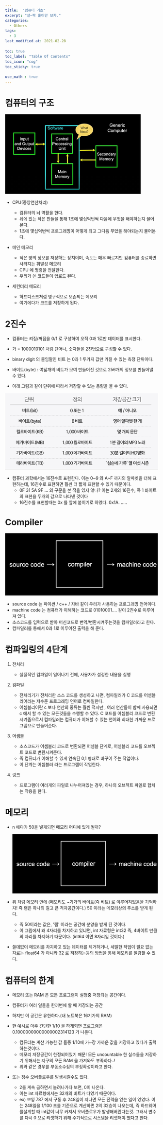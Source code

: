 ```yaml
---
title:  "컴퓨터 기초"
excerpt: "살~짝 훑어만 보자."
categories:
  - Others
tags:
  - 3
last_modified_at: 2021-02-28

toc: true
toc_label: "Table Of Contents"
toc_icon: "cog"
toc_sticky: true

use_math : true
---
```




# 컴퓨터의 구조

![png](/assets/images/{Others}/1_3.PNG)

- CPU(중앙연산처리)
  - 컴퓨터의 뇌 역활을 한다.
  - 뒤에 있는 작은 핀들을 통해 1초에 몇십억번씩 다음에 무엇을 해야하는지 물어본다.
  - 1초에 몇십억번씩 프로그래밍이 어떻게 되고 그다음 무었을 해야되는지 물어본다.

- 메인 메모리
  - 적은 양의 정보를 저장하는 장치이며, 속도는 매우 빠르지만 컴퓨터를 종료하면 사라지는 휘발성 메모리
  - CPU 에 명령을 전달한다.
  - 우리가 쓴 코드들이 업로드 된다.
- 세컨더리 메모리
  - 하드디스크처럼 영구적으로 보존되는 메모리
  - 여기에다가 코드를 저장하게 된다.

 

# 2진수

- 컴퓨터는 켜짐/꺼짐을 0/1 로 구성하여 오직 0과 1로만 데이터를 표시한다.

- 가 = 1000010101 처럼 단어나, 숫자들을 2진법으로 구성할 수 있다.
- binary digit 의 줄임말인 비트 는 0과 1 두가지 값만 가질 수 있는 측정 단위이다.

- 바이트(byte) : 여덟개의 비트가 모여 만들어진 것으로 256개의 정보를 만들어낼 수 있다.
- 아래 그림과 같이 단위에 따라서 저장할 수 있는 용량을 볼 수 있다.

![png](/assets/images/{Others}/1_0.PNG)

- 컴퓨터 과학에서는 16진수로 표현한다. 이는 0~9 와 A~F 까지의 알파벳을 더해 표현하는데, 16진수로 표현하면 훨씬 더 짧게 표현할 수 있기 때문이다.
  - 0F 31 5A 9F ... 의 구문을 본 적을 있지 않나? 이는 2개의 16진수, 즉 1 바이트의 표현을 두개의 값으로 나타낸 것이다
  - 16진수를 표현할때는 0x 를 앞에 붙이기로 하였다. 0x1A. ..... 

# Compiler

![png](/assets/images/{Others}/1_1.PNG)

- source code 는 파이썬 / c++ / 자바 같이 우리가 사용하는 프로그래밍 언어이다.
- machine code 는 컴퓨터가 이해하는 코드로 01010001.... 같이 2진수로 이루어져 있다.
- 소스코드를 입력으로 받아 머신코드로 번역/변환시켜주는것을 컴파일러라고 한다. 
- 컴파일러를 통해서 0과 1로 이루어진 출력을 해 준다.



# 컴파일링의 4단계

1. 전처리
   - 실질적인 컴파일이 일어나기 전에, 사용자가 설정한 내용을 실행

2. 컴파일
   - 전처리기가 전처리한 소스 코드를 생성하고 나면, 컴파일러가 C 코드를 어셈블리어라는 저수준 프로그래밍 언어로 컴파일한다.
   - 어셈블리어란 c 보다 연산의 종류는 훨씬 적지만 , 여러 연산들이 함께 사용되면 c 에서 할 수 있는 모든것들을 수행할 수 있다. C 코드를 어셈블리 코드로 변환시켜줌으로서 컴파일러는 컴퓨터가 이해할 수 있는 언어와 최대한 가까운 프로그램으로 만들어준다. 
3. 어셈블
   - 소스코드가 어셈블리 코드로 변환되면 어셈블 단계로, 어셈블리 코드를 오브젝트 코드로 변환시켜준다. 
   - 즉 컴퓨터가 이해할 수 있게 연속된 0,1 형태로 바꾸어 주는 작업이다. 
   - 이 단계는 어셈블러 라는 프로그램이 작업한다.
4. 링크
   - 프로그램이 여러개의 파일로 나누어져있는 경우, 하나의 오브젝트 파일로 합치는 작용을 한다.

# 메모리

- n 에다가 50을 넣게되면 메모리 어디에 있게 될까? 

  ![png](/assets/images/{Others}/1_1.PNG)

- 위 처럼 메모리 안에 (메모리도 ~기가의 바이트(즉 비트) 로 이루어져있음을 기억하자! 즉 램은 하나의 길고 큰 격자공간이다.) 50 이라는 메모리상의 주소를 받게 된다.

  - 즉 50이라는 값은, '램' 이라는 공간에 분양을 받게 된 것이다.
  - 이 그림에서 왜 4자리를 차지하고 있냐면, int 자료형은 int32 즉, 4바이트 만큼의 자리를 차지하기 때문이다. (int64 이면 8자리일 것이다.)

- 쓸데없이 메모리를 차지하고 있는 데이터를 제거하거나, 세밀한 작업이 필요 없는 자료는 float64 가 아니라 32 로 저장하는등의 방법을 통해 메모리를 절감할 수 있다.

# 컴퓨터의 한계

- 메모리 또는 RAM 은 모든 프로그램이 실행중 저장되는 공간이다.
- 컴퓨터가 여러 일들을 한꺼번에 할 때 저장되는 공간
- 하지만 이 공간은 유한하다.(내 노트북은 16기가의 RAM)

- 한 예시로 아주 간단한 1/10 을 하게되면 프로그램은 0.10000000000000002314123 가 나온다.
  - 컴퓨터는 계산 가능한 값 들중 1/10에 가~장 가까운 값을 저장하고 있다가 출력하는것이다.
  - 메모리 저장공간이 한정되어있기 때문! 모든 uncountable 한 실수들을 저장하기 위해서는 지구의 모든 RAM 을 가져와도 부족하다..!
  - 위와 같은 경우를 부동소수점의 부정확성이라고 한다.
- 또는 정수 오버플로우를 발생시킬수도 있다.
  - 2를 계속 곱하면서 늘려나가다 보면, 0이 나온다.
  - 이는 int 자료형에서는 32개의 비트가 다였기 때문이다.
  - ex) 보잉 787 에서 구동 후 248일이 지나면 모든 전력을 잃는 일이 있었다. 이는 248일을 1/100 초를 기준으로 계산하면 2의 32승이 나오는데, 즉 하드웨어를설계할 때 int값이 너무 커져서 오버플로우가 발생해버린다는것. 그래서 변수를 다시 0 으로 리셋하기 위해 주기적으로 시스템을 리셋해야 했다고 한다. 







